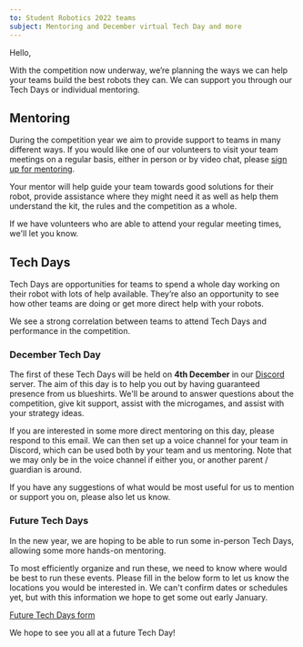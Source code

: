 ```yaml
---
to: Student Robotics 2022 teams
subject: Mentoring and December virtual Tech Day and more
---
```


Hello,

With the competition now underway, we’re planning the ways we can help your
teams build the best robots they can. We can support you through our Tech Days or individual mentoring.

## Mentoring

During the competition year we aim to provide support to teams in many different ways. If you would like one of our volunteers to visit your team meetings on a regular basis, either in person or by video chat, please [sign up for mentoring](https://forms.gle/qqwQkdCfVBSum4w79).

Your mentor will help guide your team towards good solutions for their robot, provide assistance where they might need it as well as help them understand the kit, the rules and the competition as a whole.

If we have volunteers who are able to attend your regular meeting times, we'll let you know.

## Tech Days

Tech Days are opportunities for teams to spend a whole day working on their
robot with lots of help available. They’re also an opportunity to see how other
teams are doing or get more direct help with your robots.

We see a strong correlation between teams to attend Tech Days and performance in the competition.

### December Tech Day

The first of these Tech Days will be held on **4th December** in our [Discord](https://studentrobotics.org/docs/team_admin/discord) server. The aim of this day is to help you out by having guaranteed presence from us blueshirts. We'll be around to answer questions about the competition, give kit support, assist with the microgames, and assist with your strategy ideas.

If you are interested in some more direct mentoring on this day, please respond to this email. We can then set up a voice channel for your team in Discord, which can be used both by your team and us mentoring. Note that we may only be in the voice channel if either you, or another parent / guardian is around.

If you have any suggestions of what would be most useful for us to mention or support you on, please also let us know.

### Future Tech Days

In the new year, we are hoping to be able to run some in-person Tech Days, allowing some more hands-on mentoring.

To most efficiently organize and run these, we need to know where would be best to run these events. Please fill in the below form to let us know the locations you would be interested in. We can't confirm dates or schedules yet, but with this information we hope to get some out early January.

[Future Tech Days form](https://forms.gle/ERruFMEvTWscubM87)

We hope to see you all at a future Tech Day!
